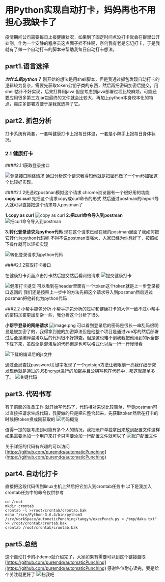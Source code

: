 # 用Python实现自动打卡，妈妈再也不用担心我缺卡了
疫情期间公司需要每日上报健康状况，如果到了固定时间点没打卡就会在群里公开处刑，作为一个安静的程序员这点面子挂不住啊，奈何我有老是忘记打卡，于是我就有了做一个自动打卡的脚本来帮助我每日自动打卡想法。

## part1.语言选择
***为什么是python？***
刚开始的想法是用shell脚本，但是我通过抓包发现自动打卡的逻辑较为复杂，需要先获取token公钥子类的东西，然后再把密码加密后提交，用shell估计不好实现，后来打算用java 但是考虑到java部署过程比较麻烦，可能还要应用很多第三方jar包最终的文件就会比较大，再加上python本身校本化的特点，类库多部署方便于是我就选择了它。

## part2. 抓包分析
打卡系统有两套，一套叫健康打卡上报每日体温，一套是小帮手上报每日身体状况。

### 2.1 健康打卡

####2.1.1获取登录接口

![登录接口网络请求](https://upload-images.jianshu.io/upload_images/5131093-cbf1d4d214786688.png?imageMogr2/auto-orient/strip%7CimageView2/2/w/1240)
通过分析这个请求我得知他就是把密码做了一个md5加密这个比较好实现。

####2.1.2先通过postman模拟这个请求
chrome浏览器有一个很好用的功能**copy as curl** 先把这个请求copy成curl命令的形式 然后通过postman的import导入就可以直接把这个请求导入postman了

**1.copy as curl**
![copy as curl](https://upload-images.jianshu.io/upload_images/5131093-07576a89d152cb1c.png?imageMogr2/auto-orient/strip%7CimageView2/2/w/1240)
**2.把curl命令导入到postman**
![把curl命令导入到postman](https://upload-images.jianshu.io/upload_images/5131093-495445f1194ac038.png?imageMogr2/auto-orient/strip%7CimageView2/2/w/1240)

**3.转化登录请求为python代码**
现在这个请求已经在我的postman里面了我如何把它转化为python代码呢
不得不说postman很强大，人家已经为你想好了，按照如下操作就可以轻松实现

![转化登录请求为python代码](https://upload-images.jianshu.io/upload_images/5131093-66ff1a4134a8d8f8.png?imageMogr2/auto-orient/strip%7CimageView2/2/w/1240)


####2.1.2获取打卡接口

在健康打卡页面点击打卡然后提交然后看网络请求
![提交健康打卡](https://upload-images.jianshu.io/upload_images/5131093-7a90a1089eb6a176.png?imageMogr2/auto-orient/strip%7CimageView2/2/w/1240)

![健康打卡提交](https://upload-images.jianshu.io/upload_images/5131093-581be985da5d0c6f.png?imageMogr2/auto-orient/strip%7CimageView2/2/w/1240)
可以看到在header里面有一个token这个token就是上一步登录接口返回的
我们还是按照上一步中的方法先把这个请求导入到postman然后通过postman把他转化为python代码

###2.2 小帮手抓包分析
小帮手抓包分析的过程和健康打卡的大体一致不过小帮手的密码加密更加复杂一些，我分析这个分析了很久

**小帮手登录的网络请求**
![image.png](https://upload-images.jianshu.io/upload_images/5131093-b96f4d876c264ed3.png?imageMogr2/auto-orient/strip%7CimageView2/2/w/1240)
可以看到登录后的密码是很长一串乱码很明显是被加密了的，我得拿到他的加密算法但是他整个项目是通过vue写的然后部署过后全是编译混淆以后的代码很不好排查。但是这也难不倒我我把他用到的js全部下载下来，虽然全是混淆后的代码但是也可以格式化以后一行一行慢慢看

![下载的编译后的js文件](https://upload-images.jianshu.io/upload_images/5131093-70330856cfcba78d.png?imageMogr2/auto-orient/strip%7CimageView2/2/w/1240)

通过全局查找password关键字发现了一个getsign方法让我眼前一亮我仔细研究发现他就是通过的JSEncrypt进行的加密并且公钥写死在代码中，那这就简单多了。
![关键代码](https://upload-images.jianshu.io/upload_images/5131093-a1fdb3080fa870f0.png?imageMogr2/auto-orient/strip%7CimageView2/2/w/1240)

## part3. 代码书写

有了前面的准备工作 就开始写代码了，代码相对来说比较简单，毕竟postman可以直接把请求生成代码，我要做的只是把它整合起来，先获取token然后在打卡的时候把token换成刚获取的
![代码概览](https://upload-images.jianshu.io/upload_images/5131093-97988b215f769fe1.png?imageMogr2/auto-orient/strip%7CimageView2/2/w/1240)

值得一提的是考虑到可能有多个人的情况，我把账户单独拿出来放到配置文件这样如果需要添加一个用户来打卡只需要添加一行配置文件就可以了
![账户配置文件](https://upload-images.jianshu.io/upload_images/5131093-cf3beffb91f6b7c7.png?imageMogr2/auto-orient/strip%7CimageView2/2/w/1240)

关于详细的代码有兴趣的可以访问[https://github.com/puremdq/automaticPunching](https://github.com/puremdq/automaticPunching)


## part4. 自动化打卡
直接把这段代码传到linux主机上然后把它加入到crontab任务中
以下是我加入crontab任务中的命令仅供参考
```shell
cd /root
mkdir crontab
crontab -l >/root/crontab/crontab.bak
echo "/srv/Python-3.6.4/bin/python3 /srv/workSpace/automaticPunching/tangyh/execPunch.py > /tmp/daka.txt" >> /root/crontab/crontab.bak
crontab /root/crontab/crontab.bak
```
## part5.总结
这个自动打卡的小demo就介绍完了，大家如果有需要可以到这个链接自取[https://github.com/puremdq/automaticPunching](https://github.com/puremdq/automaticPunching)
感谢各位耐心读完，要是给个关注就更好了
![扫我吧](https://upload-images.jianshu.io/upload_images/5131093-2bd0fe10e0ba7bc8.png?imageMogr2/auto-orient/strip%7CimageView2/2/w/1240)














 



